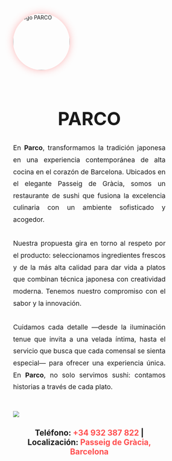 <!DOCTYPE html>
<html lang="es">
<head>
  <meta charset="UTF-8" />
  <meta name="viewport" content="width=device-width, initial-scale=1.0"/>
  <title>PARCO</title>
  <style>
    * {
      box-sizing: border-box;
    }

    body {
      margin: 0;
      padding: 2rem;
      background-color: #000;
      color: #fff;
      font-family: Arial, sans-serif;
      display: flex;
      flex-direction: column;
      align-items: center;
      justify-content: flex-start;
      min-height: 100vh;
    }

    img.logo {
      width: 150px;
      height: auto;
      border-radius: 50%;
      margin-bottom: 2rem;
      box-shadow: 0 0 20px rgba(255, 77, 77, 0.4);
    }

    h1 {
      max-width: 800px;
      font-family: 'Baskerville', serif;
      font-size: 3rem;
      margin-bottom: 2rem;
      text-align: center;
    }

    p {
      max-width: 800px;
      font-size: 1.1rem;
      line-height: 1.8;
      font-family: 'Baskerville', serif;
      text-align: justify;
      margin-bottom: 3rem;
    }

    h4 {
      font-family: 'Baskerville', serif;
      font-size: 1.3rem;
      text-align: center;
      margin-bottom: 1rem;
    }

    a {
      color: #ff4d4d;
      text-decoration: none;
      transition: color 0.3s ease;
    }

    a:hover {
      color: #ff8080;
    }
  </style>
</head>
<body>

  <img src="https://encrypted-tbn0.gstatic.com/images?q=tbn:ANd9GcR_oREBFOsl58l50dkJpqym7-XfWywZ40mCbA&s" alt="Logo PARCO" class="logo">

  <h1>PARCO</h1>

  <p>
    En <strong>Parco</strong>, transformamos la tradición japonesa en una experiencia contemporánea de alta cocina en el corazón de Barcelona. Ubicados en el elegante Passeig de Gràcia, somos un restaurante de sushi que fusiona la excelencia culinaria con un ambiente sofisticado y acogedor.
    <br><br>
    Nuestra propuesta gira en torno al respeto por el producto: seleccionamos ingredientes frescos y de la más alta calidad para dar vida a platos que combinan técnica japonesa con creatividad moderna. Tenemos nuestro compromiso con el sabor y la innovación.
    <br><br>
    Cuidamos cada detalle —desde la iluminación tenue que invita a una velada íntima, hasta el servicio que busca que cada comensal se sienta especial— para ofrecer una experiencia única. En <strong>Parco</strong>, no solo servimos sushi: contamos historias a través de cada plato.
  </p>
  <img src="https://i.imgur.com/nfbZpxM.png">
  <h4>
    Teléfono: <a href="tel:+34932387822">+34 932 387 822</a> | Localización: <a href="https://goo.gl/maps/Qy9HkhshD9QwW8UX8" target="_blank">Passeig de Gràcia, Barcelona</a>
  </h4>

</body>
</html>
